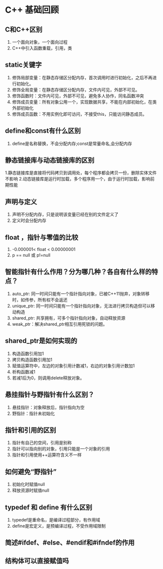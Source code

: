 # C++ 基础回顾
## C和C++区别
1. 一个面向对象，一个面向过程
2. C++中引入函数重载，引用，类
## static关键字
1. 修饰局部变量：在静态存储区分配内存，首次调用时进行初始化，之后不再进行初始化。
2. 修饰全局变量：在静态存储区分配内存，文件内可见，外部不可见。
3. 修饰函数时：文件内可见，外部不可见，避免多人协作，同名函数冲突
4. 修饰成员变量：所有对象公用一个，实现数据共享，不能在内部初始化，在类外部初始化
5. 修饰成员函数：不用实例化即可访问，不接受this，只能访问静态成员。
## define和const有什么区别
1. define是名称替换，不会分配内存;const是常量命名,会分配内存
## 静态链接库与动态链接库的区别
1.静态链接库是直接将代码拷贝到调用处，每个程序都会拷贝一份，删除实体文件不影响
2.动态链接库是运行时加载，多个程序用一个，由于运行时加载，影响前期性能
## 声明与定义
1. 声明不分配内存，只是说明该变量已经在别的文件定义了
2. 定义时会分配内存
## float ，指针与零值的比较
1.  -0.000001< float < 0.00000001
2. p == null 或 p!=null
## 智能指针有什么作用？分为哪几种？各自有什么样的特点？
1. auto_ptr: 同一时间只能有一个指针指向对象，已被C++11抛弃，对象转移时，如传参，所有权不会返还
2. unique_ptr: 同一时间只能有一个指针指向对象，无法进行拷贝构造但可以移动构造
3. shared_ptr: 共享拥有，可多个指针指向对象，自动释放资源
4. weak_ptr：解决shared_ptr相互引用死锁的问题。
## shared_ptr是如何实现的
1. 构造函数引用加1
2. 拷贝构造函数引用加1
3. 赋值运算符中，左边的对象引用计数减1，右边的对象引用计数加1
4. 析构函数减1
5. 若减1后为0，则调用delete释放对象。
## 悬挂指针与野指针有什么区别？
1. 悬挂指针：对象释放后，指针指向为空
2. 野指针：指针未初始化
## 指针和引用的区别
1. 指针有自己的空间，引用是别称
2. 指针可以指向别的对象，引用只能是一个对象的引用
3. 指针和引用使用++运算符含义不一样
## 如何避免“野指针”
1. 初始化时赋值null
2. 释放资源时赋值null
## typedef 和 define 有什么区别
1. typedef是重命名，是编译过程部分，有作用域
2. define是宏定义，是预编译过程，不受作用域限制
## 简述#ifdef、#else、#endif和#ifndef的作用
## 结构体可以直接赋值吗